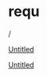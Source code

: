 # requ

/

[Untitled](requ%205889169fed9d477e9c535b657a3b5516/Untitled%20Database%20cb4b7e40258f42b4aa92cf8a8ddba5ac.csv)

[Untitled](requ%205889169fed9d477e9c535b657a3b5516/Untitled%20Database%20c8fde53e80ed4f64a9ca8c4165fbdb15.csv)